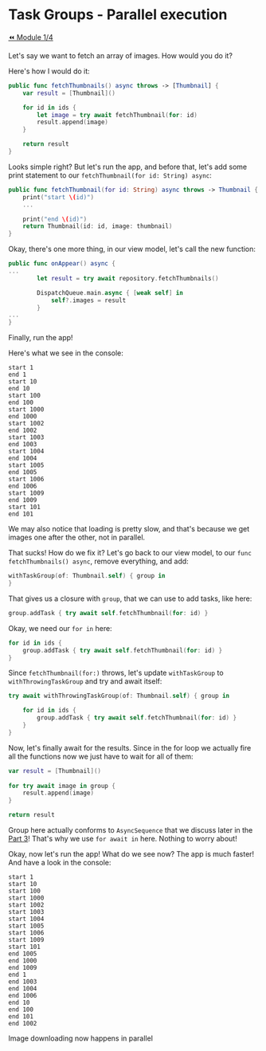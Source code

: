 # Task Groups - Parallel execution 
[⏪ Module 1/4](https://github.com/timdolenko/asyncyawaitu/blob/master/1-Basics.md)

Let's say we want to fetch an array of images. How would you do it?

Here's how I would do it:

```swift
public func fetchThumbnails() async throws -> [Thumbnail] {
    var result = [Thumbnail]()

    for id in ids {
        let image = try await fetchThumbnail(for: id)
        result.append(image)
    }

    return result
}
```

Looks simple right? But let's run the app, and before that, let's add some print statement to our `fetchThumbnail(for id: String) async`:
```swift
public func fetchThumbnail(for id: String) async throws -> Thumbnail {
    print("start \(id)")
    ...

    print("end \(id)")
    return Thumbnail(id: id, image: thumbnail)
}
```

Okay, there's one more thing, in our view model, let's call the new function:
```swift
public func onAppear() async {
...
        let result = try await repository.fetchThumbnails()

        DispatchQueue.main.async { [weak self] in
            self?.images = result
        }
...
}
```
Finally, run the app!

Here's what we see in the console:
```
start 1
end 1
start 10
end 10
start 100
end 100
start 1000
end 1000
start 1002
end 1002
start 1003
end 1003
start 1004
end 1004
start 1005
end 1005
start 1006
end 1006
start 1009
end 1009
start 101
end 101
```
We may also notice that loading is pretty slow, and that's because we get images one after the other, not in parallel.

That sucks! How do we fix it? Let's go back to our view model, to our `func fetchThumbnails() async`, remove everything, and add:

```swift
withTaskGroup(of: Thumbnail.self) { group in 
}
```

That gives us a closure with `group`, that we can use to add tasks, like here:
```swift
group.addTask { try await self.fetchThumbnail(for: id) }
```
Okay, we need our `for in` here:
```swift
for id in ids {
    group.addTask { try await self.fetchThumbnail(for: id) }
}
```
Since `fetchThumbnail(for:)` throws, let's update `withTaskGroup` to `withThrowingTaskGroup` and try and await itself:
```swift
try await withThrowingTaskGroup(of: Thumbnail.self) { group in

    for id in ids {
        group.addTask { try await self.fetchThumbnail(for: id) }
    }
}
```
Now, let's finally await for the results. Since in the for loop we actually fire all the functions now we just have to wait for all of them:
```swift
var result = [Thumbnail]()
            
for try await image in group {
    result.append(image)
}

return result
```

Group here actually conforms to `AsyncSequence` that we discuss later in the [Part 3](https://github.com/timdolenko/asyncyawaitu/edit/master/3-AsyncSequence.md)! That's why we use `for await in` here. Nothing to worry about!

Okay, now let's run the app! What do we see now? The app is much faster! And have a look in the console:

```
start 1
start 10
start 100
start 1000
start 1002
start 1003
start 1004
start 1005
start 1006
start 1009
start 101
end 1005
end 1000
end 1009
end 1
end 1003
end 1004
end 1006
end 10
end 100
end 101
end 1002
```
Image downloading now happens in parallel 
